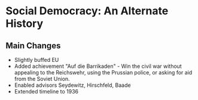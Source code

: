 # Social Democracy: An Alternate History

## Main Changes

- Slightly buffed EU
- Added achievement "Auf die Barrikaden" - Win the civil war without appealing to the Reichswehr, using the Prussian police, or asking for aid from the Soviet Union.
- Enabled advisors Seydewitz, Hirschfeld, Baade
- Extended timeline to 1936
